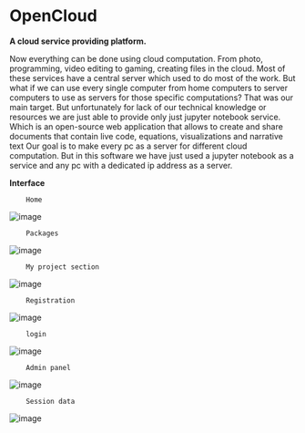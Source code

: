 # OpenCloud
**A cloud service providing platform.**

Now everything can be done using cloud computation. From photo, programming, video editing to gaming, creating files in the cloud. Most of these services have a central server which used to do most of the work. But what if we can use every single computer from home computers to server computers to use as servers for those specific computations? That was our main target. But unfortunately for lack of our technical knowledge or resources we are just able to provide only just jupyter notebook service. Which is an open-source web application that allows to create and share documents that contain live code, equations, visualizations and narrative text Our goal is to make every pc as a server for different cloud computation. But in this software we have just used a jupyter notebook as a service and any pc with a dedicated ip address as a server.


**Interface**

        Home
![image](https://user-images.githubusercontent.com/78086376/221812402-cbc6caf4-e2d1-4654-8ced-604aa374b261.png)

        Packages
![image](https://user-images.githubusercontent.com/78086376/221812515-a38e39a0-3244-4f54-9394-1eb854cf5236.png)

        My project section
![image](https://user-images.githubusercontent.com/78086376/221812621-037c9245-61cc-4c6b-a45a-b23ddf934ff6.png)

        Registration
![image](https://user-images.githubusercontent.com/78086376/221812723-4ab112a7-b985-4632-8a8d-b226306a68e9.png)

        login
![image](https://user-images.githubusercontent.com/78086376/221812782-24341205-854f-435f-bd0a-8d301d5bf268.png)

        Admin panel
![image](https://user-images.githubusercontent.com/78086376/221812901-9f4c07dc-e25b-44d9-bb27-cca5bfe0b87f.png)


        Session data
![image](https://user-images.githubusercontent.com/78086376/221812974-7aa6cdbb-a4a9-4b2b-824b-222cfa03c0ae.png)
